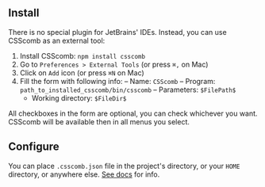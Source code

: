## Install

There is no special plugin for JetBrains' IDEs.
Instead, you can use CSScomb as an external tool:

1. Install CSScomb: `npm install csscomb`
1. Go to  `Preferences > External Tools` (or press `⌘,` on Mac)
1. Click on `Add` icon (or press `⌘N` on Mac)
1. Fill the form with following info:
   – Name: `CSScomb`
   – Program: `path_to_installed_csscomb/bin/csscomb`
   – Parameters: `$FilePath$`
   - Working directory: `$FileDir$`

All checkboxes in the form are optional, you can check whichever you want.
CSScomb will be available then in all menus you select.

## Configure

You can place `.csscomb.json` file in the project's directory, or your `HOME`
directory, or anywhere else.
[See
docs](https://github.com/csscomb/csscomb.js/blob/master/doc/configuration.md#where-to-put-config) for info.
